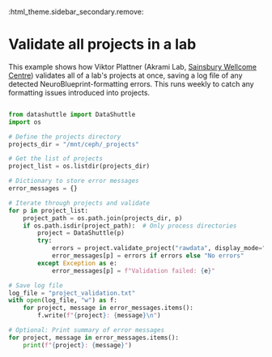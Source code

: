 :html_theme.sidebar_secondary.remove:

# Validate all projects in a lab

This example shows how Viktor Plattner (Akrami Lab, [Sainsbury Wellcome Centre](https://www.sainsburywellcome.org/web/)) validates
all of a lab's projects at once, saving a log file of any detected NeuroBlueprint-formatting errors.
This runs weekly to catch any formatting issues introduced into projects.


```python

from datashuttle import DataShuttle
import os

# Define the projects directory
projects_dir = "/mnt/ceph/_projects"

# Get the list of projects
project_list = os.listdir(projects_dir)

# Dictionary to store error messages
error_messages = {}

# Iterate through projects and validate
for p in project_list:
    project_path = os.path.join(projects_dir, p)
    if os.path.isdir(project_path):  # Only process directories
        project = DataShuttle(p)
        try:
            errors = project.validate_project("rawdata", display_mode="print", strict_mode=True)
            error_messages[p] = errors if errors else "No errors"
        except Exception as e:
            error_messages[p] = f"Validation failed: {e}"

# Save log file
log_file = "project_validation.txt"
with open(log_file, "w") as f:
    for project, message in error_messages.items():
        f.write(f"{project}: {message}\n")

# Optional: Print summary of error messages
for project, message in error_messages.items():
    print(f"{project}: {message}")

```
